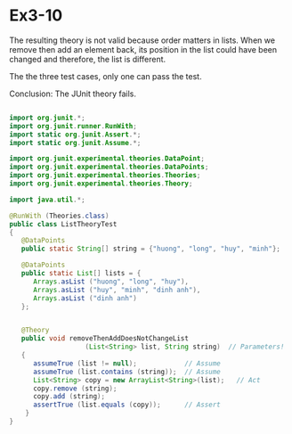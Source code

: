 # Ex3-10

The resulting theory is not valid because order matters in lists. When we remove then add an element back, its position in the list could have been changed and therefore, the list is different.

The the three test cases, only one can pass the test.

Conclusion: The JUnit theory fails.

```Java

import org.junit.*;
import org.junit.runner.RunWith;
import static org.junit.Assert.*;
import static org.junit.Assume.*;

import org.junit.experimental.theories.DataPoint;
import org.junit.experimental.theories.DataPoints;
import org.junit.experimental.theories.Theories;
import org.junit.experimental.theories.Theory;

import java.util.*;

@RunWith (Theories.class)
public class ListTheoryTest
{
   @DataPoints
   public static String[] string = {"huong", "long", "huy", "minh"};

   @DataPoints
   public static List[] lists = {
      Arrays.asList ("huong", "long", "huy"),
      Arrays.asList ("huy", "minh", "dinh anh"),
      Arrays.asList ("dinh anh")
   };


   @Theory
   public void removeThenAddDoesNotChangeList
                   (List<String> list, String string)  // Parameters!
   {
      assumeTrue (list != null);            // Assume
      assumeTrue (list.contains (string));  // Assume
      List<String> copy = new ArrayList<String>(list);   // Act
      copy.remove (string);                       
      copy.add (string);
      assertTrue (list.equals (copy));      // Assert
    }
}
```